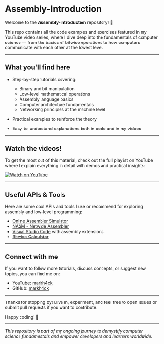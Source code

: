# Assembly-Introduction

Welcome to the **Assembly-Introduction** repository! 🎉

This repo contains all the code examples and exercises featured in my YouTube video series, where I dive deep into the fundamentals of computer science — from the basics of bitwise operations to how computers communicate with each other at the lowest level.

---

## What you'll find here

- Step-by-step tutorials covering:
  - Binary and bit manipulation
  - Low-level mathematical operations
  - Assembly language basics
  - Computer architecture fundamentals
  - Networking principles at the machine level

- Practical examples to reinforce the theory

- Easy-to-understand explanations both in code and in my videos

---

## Watch the videos!

To get the most out of this material, check out the full playlist on YouTube where I explain everything in detail with demos and practical insights:

[![Watch on YouTube](https://img.youtube.com/vi/dQw4w9WgXcQ/maxresdefault.jpg)](https://www.youtube.com/playlist?list=PLmarkh4ck)

---

## Useful APIs & Tools

Here are some cool APIs and tools I use or recommend for exploring assembly and low-level programming:

- [Online Assembler Simulator](https://www.tutorialspoint.com/compile_assembly_online.php)
- [NASM - Netwide Assembler](https://www.nasm.us/)
- [Visual Studio Code](https://code.visualstudio.com/) with assembly extensions
- [Bitwise Calculator](https://www.rapidtables.com/calc/math/bitwise-calculator.html)

---

## Connect with me

If you want to follow more tutorials, discuss concepts, or suggest new topics, you can find me on:

- YouTube: [markh4ck](https://www.youtube.com/@markh4ck)
- GitHub: [markh4ck](https://github.com/markh4ck)

---

Thanks for stopping by! Dive in, experiment, and feel free to open issues or submit pull requests if you want to contribute.

Happy coding! 🚀

---

*This repository is part of my ongoing journey to demystify computer science fundamentals and empower developers and learners worldwide.*

